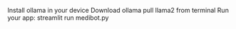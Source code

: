 Install ollama in your device
Download  ollama pull llama2 from terminal
Run your app: streamlit run medibot.py

